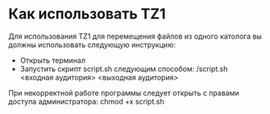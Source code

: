 
# Как использовать TZ1

Для использования TZ1 для перемещения файлов из одного католога вы должны использовать следующую инструкцию:


- Открыть терминал 
- Запустить скрипт script.sh следующим способом:
/script.sh <входная аудитория> <выходная аудитория>


При некорректной работе программы следует открыть с правами доступа администратора:
chmod +x script.sh
